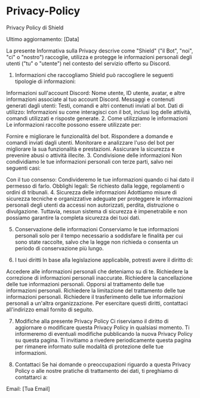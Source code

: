 # Privacy-Policy
Privacy Policy di Shield

Ultimo aggiornamento: [Data]

La presente Informativa sulla Privacy descrive come "Shield" ("il Bot", "noi", "ci" o "nostro") raccoglie, utilizza e protegge le informazioni personali degli utenti ("tu" o "utente") nel contesto del servizio offerto su Discord.

1. Informazioni che raccogliamo
Shield può raccogliere le seguenti tipologie di informazioni:

Informazioni sull'account Discord: Nome utente, ID utente, avatar, e altre informazioni associate al tuo account Discord.
Messaggi e contenuti generati dagli utenti: Testi, comandi e altri contenuti inviati al bot.
Dati di utilizzo: Informazioni su come interagisci con il bot, inclusi log delle attività, comandi utilizzati e risposte generate.
2. Come utilizziamo le informazioni
Le informazioni raccolte possono essere utilizzate per:

Fornire e migliorare le funzionalità del bot.
Rispondere a domande e comandi inviati dagli utenti.
Monitorare e analizzare l'uso del bot per migliorare la sua funzionalità e prestazioni.
Assicurare la sicurezza e prevenire abusi o attività illecite.
3. Condivisione delle informazioni
Non condividiamo le tue informazioni personali con terze parti, salvo nei seguenti casi:

Con il tuo consenso: Condivideremo le tue informazioni quando ci hai dato il permesso di farlo.
Obblighi legali: Se richiesto dalla legge, regolamenti o ordini di tribunali.
4. Sicurezza delle informazioni
Adottiamo misure di sicurezza tecniche e organizzative adeguate per proteggere le informazioni personali degli utenti da accessi non autorizzati, perdita, distruzione o divulgazione. Tuttavia, nessun sistema di sicurezza è impenetrabile e non possiamo garantire la completa sicurezza dei tuoi dati.

5. Conservazione delle informazioni
Conserviamo le tue informazioni personali solo per il tempo necessario a soddisfare le finalità per cui sono state raccolte, salvo che la legge non richieda o consenta un periodo di conservazione più lungo.

6. I tuoi diritti
In base alla legislazione applicabile, potresti avere il diritto di:

Accedere alle informazioni personali che deteniamo su di te.
Richiedere la correzione di informazioni personali inaccurate.
Richiedere la cancellazione delle tue informazioni personali.
Opporsi al trattamento delle tue informazioni personali.
Richiedere la limitazione del trattamento delle tue informazioni personali.
Richiedere il trasferimento delle tue informazioni personali a un'altra organizzazione.
Per esercitare questi diritti, contattaci all'indirizzo email fornito di seguito.

7. Modifiche alla presente Privacy Policy
Ci riserviamo il diritto di aggiornare o modificare questa Privacy Policy in qualsiasi momento. Ti informeremo di eventuali modifiche pubblicando la nuova Privacy Policy su questa pagina. Ti invitiamo a rivedere periodicamente questa pagina per rimanere informato sulle modalità di protezione delle tue informazioni.

8. Contattaci
Se hai domande o preoccupazioni riguardo a questa Privacy Policy o alle nostre pratiche di trattamento dei dati, ti preghiamo di contattarci a:

Email: [Tua Email]
